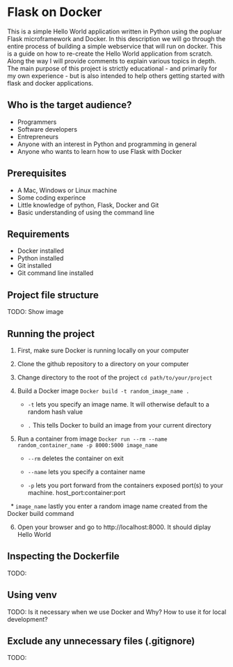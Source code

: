 # Flask on Docker


This is a simple Hello World application written in Python using the popluar Flask microframework and Docker. In this description we will go through the entire process of building a simple webservice that will run on docker. This is a guide on how to re-create the Hello World application from scratch. Along the way I will provide comments to explain various topics in depth. The main purpose of this project is strictly educational - and primarily for my own experience - but is also intended to help others getting started with flask and docker applications. 


## Who is the target audience?

* Programmers
* Software developers
* Entrepreneurs
* Anyone with an interest in Python and programming in general
* Anyone who wants to learn how to use Flask with Docker


## Prerequisites

* A Mac, Windows or Linux machine
* Some coding experince
* Little knowledge of python, Flask, Docker and Git
* Basic understanding of using the command line


## Requirements

* Docker installed 
* Python installed
* Git installed
* Git command line installed


## Project file structure

TODO: Show image


## Running the project

1. First, make sure Docker is running locally on your computer

2. Clone the github repository to a directory on your computer

3. Change directory to the root of the project `cd path/to/your/project`

4. Build a Docker image `Docker build -t random_image_name .`

   * `-t` lets you specify an image name. It will otherwise default to a random hash value
   
   * `.` This tells Docker to build an image from your current directory
   
5. Run a container from image `Docker run --rm --name random_container_name -p 8000:5000 image_name`

   * `--rm` deletes the container on exit
   
   * `--name` lets you specify a container name
   
   * `-p` lets you port forward from the containers exposed port(s) to your machine. host_port:container:port
   
   * `image_name` lastly you enter a random image name created from the Docker build command
   
6. Open your browser and go to http://localhost:8000. It should diplay Hello World


## Inspecting the Dockerfile

TODO:


## Using venv

TODO: Is it necessary when we use Docker and Why? How to use it for local development?


## Exclude any unnecessary files (.gitignore)

TODO: 
